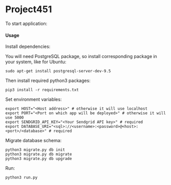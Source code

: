 # Project451
To start application:

#### Usage
Install dependencies:

You will need PostgreSQL package, so install corresponding package in your system, like for Ubuntu:

	sudo apt-get install postgresql-server-dev-9.5

Then install required python3 packages:

    pip3 install -r requirements.txt


Set environment variables:

    export HOST="<Host address>" # otherwise it will use localhost
    export PORT="<Port on which app will be deployed>" # otherwise it will use 5000
    export SENDGRID_API_KEY="<Your Sendgrid API key>" # required
    export DATABASE_URI="<sql>://<username>:<password>@<host>:<port>/<database>" # required


Migrate database schema:

    python3 migrate.py db init
    python3 migrate.py db migrate
    python3 migrate.py db upgrade

Run:

    python3 run.py
